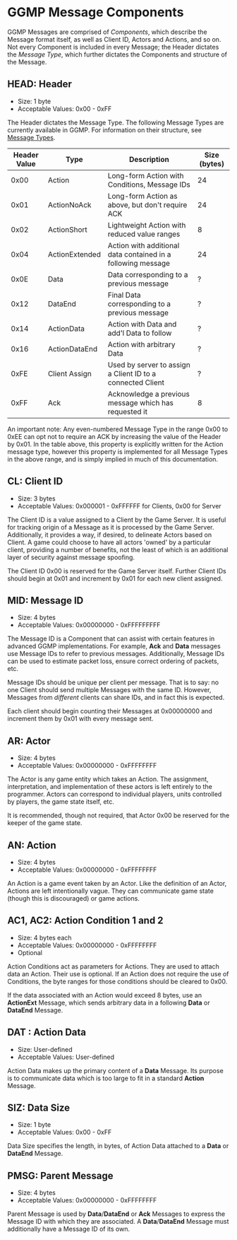 # GGMP Message Components

GGMP Messages are comprised of *Components*, which describe the Message format itself, as well as Client ID, Actors and
 Actions, and so on. Not every Component is included in every Message; the Header dictates the *Message Type*, which 
further dictates the Components and structure of the Message.

## HEAD: Header

* Size: 1 byte
* Acceptable Values: 0x00 - 0xFF

The Header dictates the Message Type. The following Message Types are currently available in GGMP. For information on 
their structure, see [Message Types](message-types.md).

|Header Value|Type|Description|Size (bytes)|
|---|---|---|---|
|0x00|Action|Long-form Action with Conditions, Message IDs|24|
|0x01|ActionNoAck|Long-form Action as above, but don't require ACK|24|
|0x02|ActionShort|Lightweight Action with reduced value ranges|8|
|0x04|ActionExtended|Action with additional data contained in a following message|24|
|0x0E|Data|Data corresponding to a previous message|?|
|0x12|DataEnd|Final Data corresponding to a previous message|?|
|0x14|ActionData|Action with Data and add'l Data to follow|?|
|0x16|ActionDataEnd|Action with arbitrary Data|?|
|0xFE|Client Assign|Used by server to assign a Client ID to a connected Client|?|
|0xFF|Ack|Acknowledge a previous message which has requested it|8|

An important note: Any even-numbered Message Type in the range 0x00 to 0xEE can opt not to 
require an ACK by increasing the value of the Header by 0x01. In the table above, this property is explicitly written 
for the Action message type, however this property is implemented for all Message Types in the above range, and is 
simply implied in much of this documentation.

## CL: Client ID

* Size: 3 bytes 
* Acceptable Values: 0x000001 - 0xFFFFFF for Clients, 0x00 for Server

The Client ID is a value assigned to a Client by the Game Server. It is useful for tracking origin of a Message as it is
processed by the Game Server. Additionally, it provides a way, if desired, to delineate Actors based on Client. A game 
could choose to have all actors 'owned' by a particular client, providing a number of benefits, not the least of which 
is an additional layer of security against message spoofing.

The Client ID 0x00 is reserved for the Game Server itself. Further Client IDs should begin at 0x01 and increment by 0x01
for each new client assigned.
 
## MID: Message ID

* Size: 4 bytes
* Acceptable Values: 0x00000000 - 0xFFFFFFFFF

The Message ID is a Component that can assist with certain features in advanced GGMP implementations. For 
example, **Ack** and **Data** messages use Message IDs to refer to previous messages. 
Additionally, Message IDs can be used to estimate packet loss, ensure correct ordering of packets, etc.

Message IDs should be unique per client per message. That is to say: no one Client should send multiple Messages with 
the same ID. However, Messages from *different* clients can share IDs, and in fact this is expected.

Each client should begin counting their Messages at 0x00000000 and increment them by 0x01 with every message sent.

 
## AR: Actor
* Size: 4 bytes
* Acceptable Values: 0x00000000 - 0xFFFFFFFF

The Actor is any game entity which takes an Action. The assignment, interpretation, and implementation of these actors 
is left entirely to the programmer. Actors can correspond to individual players, units controlled by players, the game 
state itself, etc.

It is recommended, though not required, that Actor 0x00 be reserved for the keeper of the game state.

## AN: Action
* Size: 4 bytes
* Acceptable Values: 0x00000000 - 0xFFFFFFFF

An Action is a game event taken by an Actor. Like the definition of an Actor, Actions are left intentionally vague. They
can communicate game state (though this is discouraged) or game actions. 

## AC1, AC2: Action Condition 1 and 2
* Size: 4 bytes each
* Acceptable Values: 0x00000000 - 0xFFFFFFFF
* Optional

Action Conditions act as parameters for Actions. They are used to attach data an Action. Their use is optional. If an 
Action does not require the use of Conditions, the byte ranges for those conditions should be cleared to 0x00.

If the data associated with an Action would exceed 8 bytes, use an **ActionExt** Message, which sends arbitrary data in
a following **Data** or **DataEnd** Message. 
 
## DAT : Action Data
* Size: User-defined
* Acceptable Values: User-defined

Action Data makes up the primary content of a **Data** Message. Its purpose is to communicate data which is too large to
fit in a standard **Action** Message. 

## SIZ: Data Size
* Size: 1 byte
* Acceptable Values: 0x00 - 0xFF

Data Size specifies the length, in bytes, of Action Data attached to a **Data** or **DataEnd** Message.

## PMSG: Parent Message
* Size: 4 bytes
* Acceptable Values: 0x00000000 - 0xFFFFFFFF

Parent Message is used by **Data**/**DataEnd** or **Ack** Messages to express the Message ID with which they are associated. A 
**Data**/**DataEnd** Message must additionally have a Message ID of its own.  
   
 